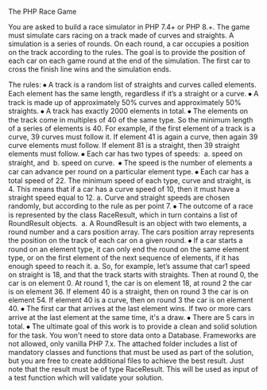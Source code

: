 The PHP Race Game

You are asked to build a race simulator in PHP 7.4+ or PHP 8.+. The game must simulate cars racing on a track made of curves and straights. A simulation is a series of rounds. On each round, a car occupies a position on the track according to the rules. The goal is to provide the position of each car on each game round at the end of the simulation. The first car to cross the finish line wins and the simulation ends.

The rules:
⦁	A track is a random list of straights and curves called elements. Each element has the same length, regardless if it’s a straight or a curve.
⦁	A track is made up of approximately 50% curves and approximately 50% straights.
⦁	A track has exactly 2000 elements in total.
⦁	The elements on the track come in multiples of 40 of the same type. So the minimum length of a series of elements is 40. For example, if the first element of a track is a curve, 39 curves must follow it. If element 41 is again a curve, then again 39 curve elements must follow. If element 81 is a straight, then 39 straight elements must follow.
⦁	Each car has two types of speeds: 
a.	speed on straight, and 
b.	speed on curve. 
⦁	The speed is the number of elements a car can advance per round on a particular element type.
⦁	Each car has a total speed of 22. The minimum speed of each type, curve and straight, is 4. This means that if a car has a curve speed of 10, then it must have a straight speed equal to 12.
a.	Curve and straight speeds are chosen randomly, but according to the rule as per point 7.
⦁	The outcome of a race is represented by the class RaceResult, which in turn contains a list of RoundResult objects. 
a.	A RoundResult is an object with two elements, a round number and a cars position array. The cars position array represents the position on the track of each car on a given round.
⦁	If a car starts a round on an element type, it can only end the round on the same element type, or on the first element of the next sequence of elements, if it has enough speed to reach it.
a.	So, for example, let’s assume that car1 speed on straight is 18, and that the track starts with straights. Then at round 0, the car is on element 0. At round 1, the car is on element 18, at round 2 the car is on element 36. If element 40 is a straight, then on round 3 the car is on element 54. If element 40 is a curve, then on round 3 the car is on element 40.
⦁	The first car that arrives at the last element wins. If two or more cars arrive at the last element at the same time, it's a draw.
⦁	There are 5 cars in total.
⦁	The ultimate goal of this work is to provide a clean and solid solution for the task. You won't need to store data onto a Database. Frameworks are not allowed, only vanilla PHP 7.x. The attached folder includes a list of mandatory classes and functions that must be used as part of the solution, but you are free to create additional files to achieve the best result. Just note that the result must be of type RaceResult. This will be used as input of a test function which will validate your solution.
